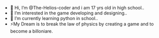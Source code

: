 - 👋 Hi, I’m @The-Helios-coder and i am 17 yrs old in high school..
- 👀 I’m interested in the game developing and designing..
- 🌱 I’m currently learning python in school..
- ⚡My Dream is to break the law of physics by creating a game and to become a billoniare.

<!---
The-Helios-coder/The-Helios-coder is a ✨ special ✨ repository because its `README.md` (this file) appears on your GitHub profile.
You can click the Preview link to take a look at your changes.
--->
